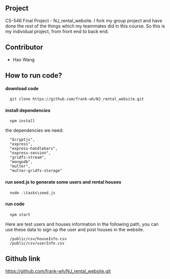 ## Project

CS-546 Final Project - NJ_rental_website. I fork my group project and have done the rest of the things which my teammates did in this course. So this is my individual project, from front end to back end.

## Contributor

* Hao Wang

## How to run code?
#### download code
```
  git clone https://github.com/frank-wh/NJ_rental_website.git
```

#### install dependencies
```
  npm install
```

the dependencies we need:
```
  "bcryptjs",
  "express",
  "express-handlebars",
  "express-session",
  "gridfs-stream",
  "mongodb",
  "multer",
  "multer-gridfs-storage"
```

#### run seed.js to generate some users and rental houses
```
  node .\tasks\seed.js
```

#### run code
```
  npm start
```

Here are test users and houses information in the following path, you can use these data to sign up the user and post houses in the website.
```
  /public/csv/houseInfo.csv
  /public/csv/userInfo.csv
```

## Github link
https://github.com/frank-wh/NJ_rental_website.git
